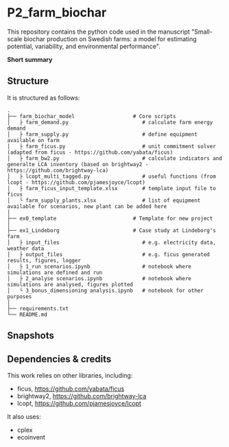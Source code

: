 # P2_farm_biochar

This repository contains the python code used in the manuscript "Small-scale biochar production on Swedish farms: a model for estimating potential, variability, and environmental performance".

**Short summary**


## Structure

It is structured as follows:


    .
    ├── farm_biochar_model                   # Core scripts
    │   ├ farm_demand.py                        # calculate farm energy demand
    │   ├ farm_supply.py                        # define equipment available on farm
    │   ├ farm_ficus.py                         # unit commitment solver (adapted from ficus - https://github.com/yabata/ficus)
    │   ├ farm_bw2.py                           # calculate indicators and generalte LCA inventory (based on brightway2 - https://github.com/brightway-lca)
    │   ├ lcopt_multi_tagged.py                 # useful functions (from lcopt - https://github.com/pjamesjoyce/lcopt)
    │   ├ farm_ficus_input_template.xlsx        # template input file to ficus
    │   └ farm_supply_plants.xlsx               # list of equipment available for scenarios, new plant can be added here 
    │     
    ├── ex0_template                         # Template for new project
    │
    ├── ex1_Lindeborg                        # Case study at Lindeborg's farm
    │   ├ input_files                           # e.g. electricity data, weather data
    │   ├ output_files                          # e.g. ficus generated results, figures, logger
    │   ├ 1_run scenarios.ipynb                 # notebook where simulations are defined and run
    │   ├ 2_analyse scenarios.ipynb             # notebook where simulations are analysed, figures plotted
    │   └ 3_bonus_dimensioning analysis.ipynb   # notebook for other purposes
    │
    ├── requirements.txt
    └── README.md


## Snapshots


## Dependencies & credits

This work relies on other libraries, including:
- ficus, https://github.com/yabata/ficus
- brightway2, https://github.com/brightway-lca
- lcopt, https://github.com/pjamesjoyce/lcopt

It also uses:
- cplex
- ecoinvent

 

